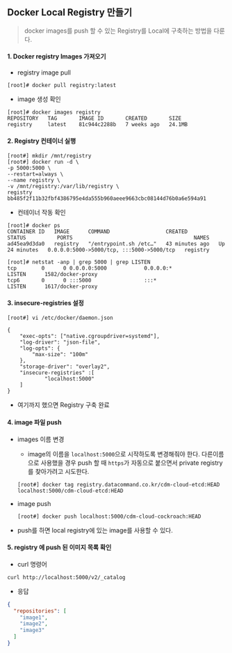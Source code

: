 ## Docker Local Registry 만들기

> docker images를 push 할 수 있는 Registry를 Local에 구축하는 방법을 다룬다.



#### 1. Docker registry Images 가져오기

- registry image pull

```
[root]# docker pull registry:latest
```

- image 생성 확인

```
[root]# docker images registry
REPOSITORY   TAG       IMAGE ID       CREATED       SIZE
registry     latest    81c944c2288b   7 weeks ago   24.1MB
```

#### 2. Registry 컨테이너 실행

```
[root#] mkdir /mnt/registry
[root#] docker run -d \
-p 5000:5000 \
--restart=always \
--name registry \
-v /mnt/registry:/var/lib/registry \
registry
bb485f2f11b32fbf4386795e4da555b960aeee9663cbc08144d76b0a6e594a91
```

- 컨테이너 작동 확인

```
[root]# docker ps
CONTAINER ID   IMAGE      COMMAND                  CREATED          STATUS          PORTS                                       NAMES
ad45ea9d3da0   registry   "/entrypoint.sh /etc…"   43 minutes ago   Up 24 minutes   0.0.0.0:5000->5000/tcp, :::5000->5000/tcp   registry

[root]# netstat -anp | grep 5000 | grep LISTEN
tcp        0      0 0.0.0.0:5000            0.0.0.0:*               LISTEN      1582/docker-proxy
tcp6       0      0 :::5000                 :::*                    LISTEN      1617/docker-proxy
```



#### 3. insecure-registries 설정

```
[root#] vi /etc/docker/daemon.json
  
{
    "exec-opts": ["native.cgroupdriver=systemd"],
    "log-driver": "json-file",
    "log-opts": {
        "max-size": "100m"
    },
    "storage-driver": "overlay2",
    "insecure-registries" :[
            "localhost:5000"
    ]
}
```

- 여기까지 했으면 Registry 구축 완료



#### 4. image 파일 push

- images 이름 변경

  - image의 이름을 `localhost:5000`으로 시작하도록 변경해줘야 한다. 다른이름으로 사용했을 경우 push 할 때 `https`가 자동으로 붙으면서 private registry 를 찾아가려고 시도한다.

  ```
  [root#] docker tag registry.datacommand.co.kr/cdm-cloud-etcd:HEAD localhost:5000/cdm-cloud-etcd:HEAD
  ```

- image push

  ```
  [root#] docker push localhost:5000/cdm-cloud-cockroach:HEAD
  ```

- push를 하면 local registry에 있는 image를 사용할 수 있다.



#### 5. registry 에 push 된 이미지 목록 확인

- curl 명령어

```
curl http://localhost:5000/v2/_catalog
```

- 응답

```json
{
  "repositories": [
    "image1",
    "image2",
    "image3"
  ]
}
```